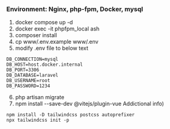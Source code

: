 ### Environment: Nginx, php-fpm, Docker, mysql

1. docker compose up -d
2. docker exec -it phpfpm_local ash
3. composer install
4. cp www/.env.example www/.env
5. modify .env file to below text
```
DB_CONNECTION=mysql
DB_HOST=host.docker.internal
DB_PORT=3306
DB_DATABASE=laravel
DB_USERNAME=root
DB_PASSWORD=1234
```
6. php artisan migrate
7. npm install --save-dev @vitejs/plugin-vue
Addictional info)
```
npm install -D tailwindcss postcss autoprefixer
npx tailwindcss init -p
```
